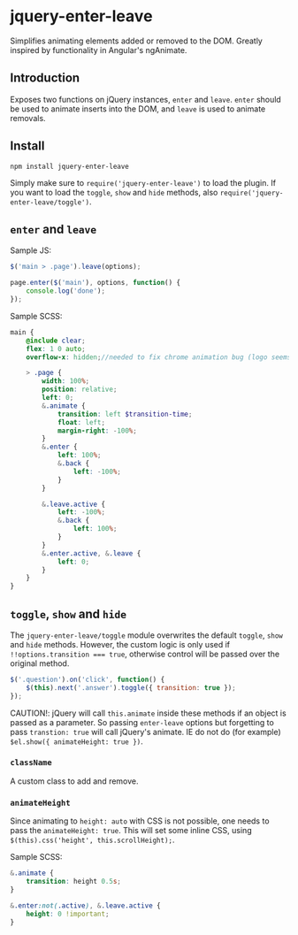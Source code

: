 # jquery-enter-leave

Simplifies animating elements added or removed to the DOM. Greatly inspired by functionality in Angular's ngAnimate.

## Introduction

Exposes two functions on jQuery instances, `enter` and `leave`. `enter` should be used to animate
inserts into the DOM, and `leave` is used to animate removals.

## Install

```
npm install jquery-enter-leave
```

Simply make sure to `require('jquery-enter-leave')` to load the plugin.
If you want to load the `toggle`, `show` and `hide` methods, also `require('jquery-enter-leave/toggle')`.

## `enter` and `leave`

Sample JS:

```js
$('main > .page').leave(options);

page.enter($('main'), options, function() {
	console.log('done');
});
```

Sample SCSS:

```scss
main {
	@include clear;
	flex: 1 0 auto;
	overflow-x: hidden;//needed to fix chrome animation bug (logo seems to move);

	> .page {
		width: 100%;
		position: relative;
		left: 0;
		&.animate {
			transition: left $transition-time;
			float: left;
			margin-right: -100%;
		}
		&.enter {
			left: 100%;
			&.back {
				left: -100%;
			}
		}

		&.leave.active {
			left: -100%;
			&.back {
				left: 100%;
			}
		}
		&.enter.active, &.leave {
			left: 0;
		}
	}
}
```

## `toggle`, `show` and `hide`

The `jquery-enter-leave/toggle` module overwrites the default `toggle`, `show`
and `hide` methods. However, the custom logic is only used if
`!!options.transition === true`, otherwise control will be passed over the
original method.

```js
$('.question').on('click', function() {
	$(this).next('.answer').toggle({ transition: true });
});
```

CAUTION!: jQuery will call `this.animate` inside these methods if an object
is passed as a parameter. So passing `enter-leave` options but forgetting
to pass `transtion: true` will call jQuery's animate. IE do not do (for example)
`$el.show({ animateHeight: true })`.

### `className`

A custom class to add and remove.

### `animateHeight`

Since animating to `height: auto` with CSS is not possible,
one needs to pass the `animateHeight: true`. This will set
some inline CSS, using `$(this).css('height', this.scrollHeight);`.

 
Sample SCSS: 

```scss
&.animate {
	transition: height 0.5s;
}

&.enter:not(.active), &.leave.active {
	height: 0 !important;
}
```
